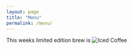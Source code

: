 ```yaml
---
layout: page
title: "Menu"
permalink: /menu/
---
```

This weeks limited edition brew is
![Iced Coffee](/assets/icedcoffee.jpeg)
